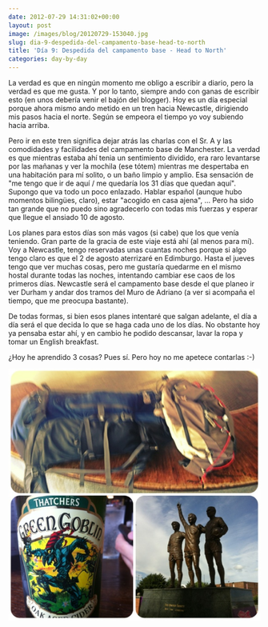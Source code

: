 ```yaml
---
date: 2012-07-29 14:31:02+00:00
layout: post
image: /images/blog/20120729-153040.jpg
slug: dia-9-despedida-del-campamento-base-head-to-north
title: 'Día 9: Despedida del campamento base - Head to North'
categories: day-by-day
---
```


La verdad es que en ningún momento me obligo a escribir a diario, pero la verdad es que me gusta. Y por lo tanto, siempre ando con ganas de escribir esto (en unos debería venir el bajón del blogger). Hoy es un día especial porque ahora mismo ando metido en un tren hacia Newcastle, dirigiendo mis pasos hacia el norte. Según se empeora el tiempo yo voy subiendo hacia arriba.

Pero ir en este tren significa dejar atrás las charlas con el Sr. A y las comodidades y facilidades del campamento base de Manchester. La verdad es que mientras estaba ahí tenia un sentimiento dividido, era raro levantarse por las mañanas y ver la mochila (ese tótem) mientras me despertaba en una habitación para mí solito, o un baño limpio y amplio. Esa sensación de "me tengo que ir de aquí / me quedaría los 31 días que quedan aquí". Supongo que va todo un poco enlazado. Hablar español (aunque hubo momentos bilingües, claro), estar "acogido en casa ajena", ... Pero ha sido tan grande que no puedo sino agradecerlo con todas mis fuerzas y esperar que llegue el ansiado 10 de agosto.

Los planes para estos días son más vagos (si cabe) que los que venía teniendo. Gran parte de la gracia de este viaje está ahí (al menos para mí). Voy a Newcastle, tengo reservadas unas cuantas noches porque si algo tengo claro es que el 2 de agosto aterrizaré en Edimburgo. Hasta el jueves tengo que ver muchas cosas, pero me gustaría quedarme en el mismo hostal durante todas las noches, intentando cambiar ese caos de los primeros días. Newcastle será el campamento base desde el que planeo ir ver Durham y andar dos tramos del Muro de Adriano (a ver si acompaña el tiempo, que me preocupa bastante).

De todas formas, si bien esos planes intentaré que salgan adelante, el día a día será el que decida lo que se haga cada uno de los días. No obstante hoy ya pensaba estar ahí, y en cambio he podido descansar, lavar la ropa y tomar un English breakfast.

¿Hoy he aprendido 3 cosas? Pues sí. Pero hoy no me apetece contarlas :-)

[![20120729-153040.jpg](/images/blog/20120729-153040.jpg)](/images/blog/20120729-153040.jpg)

